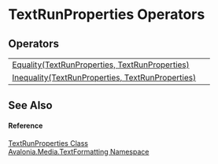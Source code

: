 # TextRunProperties Operators




## Operators
<table>
<tr>
<td><a href="M_Avalonia_Media_TextFormatting_TextRunProperties_op_Equality">Equality(TextRunProperties, TextRunProperties)</a></td>
<td> </td>
</tr>
<tr>
<td><a href="M_Avalonia_Media_TextFormatting_TextRunProperties_op_Inequality">Inequality(TextRunProperties, TextRunProperties)</a></td>
<td> </td>
</tr>
</table>

## See Also


#### Reference
<a href="T_Avalonia_Media_TextFormatting_TextRunProperties">TextRunProperties Class</a>  
<a href="N_Avalonia_Media_TextFormatting">Avalonia.Media.TextFormatting Namespace</a>  

